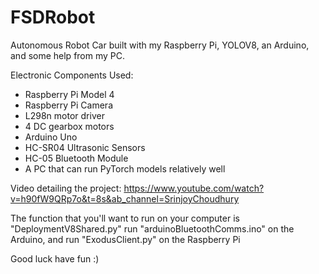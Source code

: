 # FSDRobot
Autonomous Robot Car built with my Raspberry Pi, YOLOV8, an Arduino, and some help from my PC. 

Electronic Components Used: 
- Raspberry Pi Model 4
- Raspberry Pi Camera
- L298n motor driver
- 4 DC gearbox motors 
- Arduino Uno
- HC-SR04 Ultrasonic Sensors
- HC-05 Bluetooth Module
- A PC that can run PyTorch models relatively well

Video detailing the project: https://www.youtube.com/watch?v=h90fW9QRp7o&t=8s&ab_channel=SrinjoyChoudhury

The function that you'll want to run on your computer is "DeploymentV8Shared.py"
run "arduinoBluetoothComms.ino" on the Arduino,
and run "ExodusClient.py" on the Raspberry Pi

Good luck have fun :)

